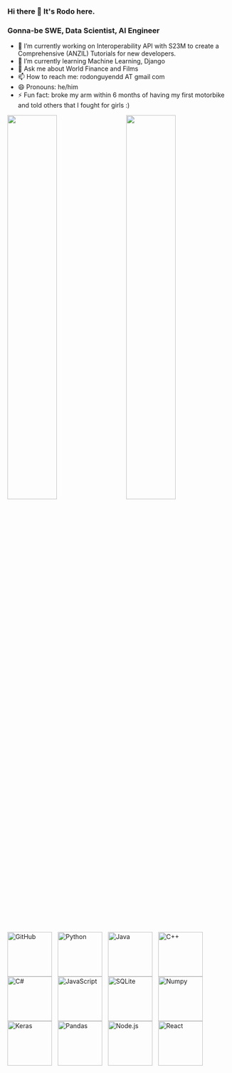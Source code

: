 ### Hi there 👋 It's Rodo here.
### Gonna-be SWE, Data Scientist, AI Engineer

- 🔭 I’m currently working on Interoperability API with S23M to create a Comprehensive (ANZIL) Tutorials for new developers.
- 🌱 I’m currently learning Machine Learning, Django
- 💬 Ask me about World Finance and Films 
- 📫 How to reach me: rodonguyendd AT gmail com
- 😄 Pronouns: he/him
- ⚡ Fun fact: broke my arm within 6 months of having my first motorbike and told others that I fought for girls :) 

<img align="left" width="47%" src="https://github-readme-stats.vercel.app/api?username=rodonguyen&count_private=true&show_icons=true&theme=algolia">
<img align="right" width="47%" src="https://github-readme-stats.vercel.app/api/top-langs/?username=rodonguyen&layout=compact)](https://github.com/rodonguyen/github-readme-stats">

<!-- Logos -->
<img align="left" alt="GitHub" width="100px" src="https://img.shields.io/badge/github-%23121011.svg?style=for-the-badge&logo=github&logoColor=white" style="padding-right:10px;" />
<img align="left" alt="Python" width="100px" src="https://img.shields.io/badge/python-3670A0?style=for-the-badge&logo=python&logoColor=ffdd54" style="padding-right:10px;" />
<img align="left" alt="Java" width="100px" src="https://img.shields.io/badge/java-%23ED8B00.svg?style=for-the-badge&logo=java&logoColor=white" style="padding-right:10px;" />
<img align="left" alt="C++" width="100px" src="https://img.shields.io/badge/c++-%2300599C.svg?style=for-the-badge&logo=c%2B%2B&logoColor=white" style="padding-right:10px;" />
<img align="left" alt="C#" width="100px" src="https://img.shields.io/badge/c%23-%23239120.svg?style=for-the-badge&logo=c-sharp&logoColor=white" style="padding-right:10px;" />
<img align="left" alt="JavaScript" width="100px" src="https://img.shields.io/badge/javascript-%23323330.svg?style=for-the-badge&logo=javascript&logoColor=%23F7DF1E" style="padding-right:10px;" />
<img align="left" alt="SQLite" width="100px" src="https://img.shields.io/badge/sqlite-%2307405e.svg?style=for-the-badge&logo=sqlite&logoColor=white" style="padding-right:10px;" />
<img align="left" alt="Numpy" width="100px" src="https://img.shields.io/badge/numpy-%23013243.svg?style=for-the-badge&logo=numpy&logoColor=white" style="padding-right:10px;" />
<img align="left" alt="Keras" width="100px" src="https://img.shields.io/badge/Keras-%23D00000.svg?style=for-the-badge&logo=Keras&logoColor=white" style="padding-right:10px;" />
<img align="left" alt="Pandas" width="100px" src="https://img.shields.io/badge/pandas-%23150458.svg?style=for-the-badge&logo=pandas&logoColor=white" style="padding-right:10px;" />
<img align="left" alt="Node.js" width="100px" src="https://img.shields.io/badge/node.js-6DA55F?style=for-the-badge&logo=node.js&logoColor=white" style="padding-right:10px;" />
<img align="left" alt="React" width="100px" src="https://img.shields.io/badge/react-%2320232a.svg?style=for-the-badge&logo=react&logoColor=%2361DAFB" style="padding-right:10px;" />



                         
                         
<!--
**rodonguyen/rodonguyen** is a ✨ _special_ ✨ repository because its `README.md` (this file) appears on your GitHub profile.

Here are some ideas to get you started:
- 👯 I’m looking to collaborate on ...
- 🤔 I’m looking for help with ...

![Rodo's GitHub stats](https://github-readme-stats.vercel.app/api?username=rodonguyen&count_private=true&show_icons=true&theme=algolia)  
[![Top Langs](https://github-readme-stats.vercel.app/api/top-langs/?username=rodonguyen&layout=compact)](https://github.com/rodonguyen/github-readme-stats&theme=algolia)

<img align="left" alt="Pandas" width="100px" src="" style="padding-right:10px;" />
<img align="left" alt="Pandas" width="100px" src="" style="padding-right:10px;" />
-->
